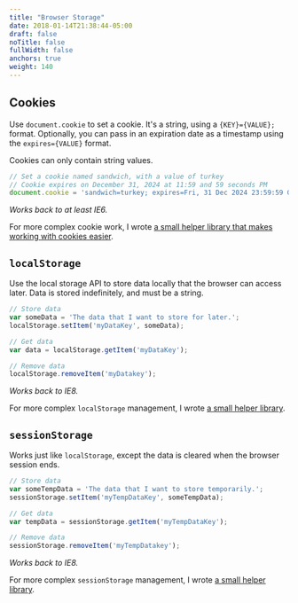 ```yaml
---
title: "Browser Storage"
date: 2018-01-14T21:38:44-05:00
draft: false
noTitle: false
fullWidth: false
anchors: true
weight: 140
---
```


## Cookies

Use `document.cookie` to set a cookie. It's a string, using a `{KEY}={VALUE};` format. Optionally, you can pass in an expiration date as a timestamp using the `expires={VALUE}` format.

Cookies can only contain string values.

```javascript
// Set a cookie named sandwich, with a value of turkey
// Cookie expires on December 31, 2024 at 11:59 and 59 seconds PM
document.cookie = 'sandwich=turkey; expires=Fri, 31 Dec 2024 23:59:59 GMT';
```

*Works back to at least IE6.*

For more complex cookie work, I wrote [a small helper library that makes working with cookies easier](https://github.com/cferdinandi/jar).



## `localStorage`

Use the local storage API to store data locally that the browser can access later. Data is stored indefinitely, and must be a string.

```javascript
// Store data
var someData = 'The data that I want to store for later.';
localStorage.setItem('myDataKey', someData);

// Get data
var data = localStorage.getItem('myDataKey');

// Remove data
localStorage.removeItem('myDatakey');
```

*Works back to IE8.*

For more complex `localStorage` management, I wrote [a small helper library](https://github.com/cferdinandi/bin).



## `sessionStorage`

Works just like `localStorage`, except the data is cleared when the browser session ends.

```javascript
// Store data
var someTempData = 'The data that I want to store temporarily.';
sessionStorage.setItem('myTempDataKey', someTempData);

// Get data
var tempData = sessionStorage.getItem('myTempDataKey');

// Remove data
sessionStorage.removeItem('myTempDatakey');
```

*Works back to IE8.*

For more complex `sessionStorage` management, I wrote [a small helper library](https://github.com/cferdinandi/bin).